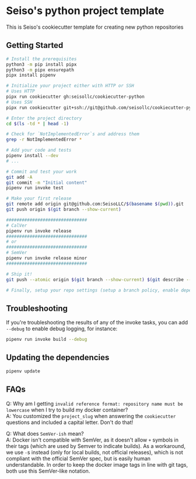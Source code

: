 # Seiso's python project template

This is Seiso's cookiecutter template for creating new python repositories

## Getting Started

```bash
# Install the prerequisites
python3 -m pip install pipx
python3 -m pipx ensurepath
pipx install pipenv

# Initialize your project either with HTTP or SSH
# Uses HTTP
pipx run cookiecutter gh:seisollc/cookiecutter-python
# Uses SSH
pipx run cookiecutter git+ssh://git@github.com/seisollc/cookiecutter-python.git

# Enter the project directory
cd $(ls -td * | head -1)

# Check for `NotImplementedError`s and address them
grep -r NotImplementedError *

# Add your code and tests
pipenv install --dev
# ...

# Commit and test your work
git add -A
git commit -m "Initial content"
pipenv run invoke test

# Make your first release
git remote add origin git@github.com:SeisoLLC/$(basename $(pwd)).git
git push origin $(git branch --show-current)

###############################
# CalVer
pipenv run invoke release
###############################
# or
###############################
# SemVer
pipenv run invoke release minor
###############################

# Ship it!
git push --atomic origin $(git branch --show-current) $(git describe --tags)

# Finally, setup your repo settings (setup a branch policy, enable dependabot, add docker hub secrets, etc...)
```

## Troubleshooting

If you're troubleshooting the results of any of the invoke tasks, you can add
`--debug` to enable debug logging, for instance:

```bash
pipenv run invoke build --debug
```

## Updating the dependencies

```bash
pipenv update
```

## FAQs

Q: Why am I getting `invalid reference format: repository name must be
lowercase` when I try to build my docker container?  
A: You customized the `project_slug` when answering the `cookiecutter`
questions and included a capital letter. Don't do that!

Q: What does `SemVer-ish` mean?  
A: Docker isn't compatible with SemVer, as it doesn't allow `+` symbols in
their tags (which are used by Semver to indicate builds). As a workaround, we
use `-`s instead (only for local builds, not official releases), which is not
compliant with the official SemVer spec, but is easily human understandable. In
order to keep the docker image tags in line with git tags, both use this
SemVer-like notation.
